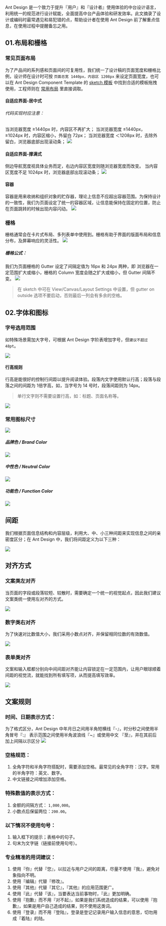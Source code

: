 Ant Design 是一个致力于提升『用户』和『设计者』使用体验的中台设计语言，利用统一的规范进行设计赋能，全面提高中台产品体验和研发效率。此文摘录了设计或编码时最常遇见和易犯错的点，帮助设计者在使用 Ant Design 前了解重点信息，在使用过程中提醒备忘之用。

## 01.布局和栅格

### 常见页面布局

为了产品间的系列感和页面间的可复用性，我们统一了设计稿的页面宽度和栅格比例，设计师在设计时可按 `页面总宽 1440px，内容区 1208px` 来设定页面宽度，也可以在 Ant Design Component Template 的 [sketch 模板](https://design.alipay.com/resource) 中找到合适的模板拖拽使用，工程师则在 [常用布局](https://design.alipay.com/develop/web/components/layout/ )  里直接调取。

#### 自适应界面-居中式

###### 代码实现时应注意：

当浏览器宽度 ≥1440px 时，内容区不再扩大；
当浏览器宽度 ≤1440px，≥1024px 时，内容区缩小，外留白 72px；
当浏览器宽度 ＜1208px 时，去除外留白，浏览器底部出现滚动条；
![](https://zos.alipayobjects.com/rmsportal/EKNWGbgfuDnJAKQZzoXK.png)

#### 自适应界面-撑满式

侧边导航宽度视具体业务而定，右边内容区宽度则随浏览器宽度而改变。
当内容区宽度不足 1024px 时，浏览器底部出现滚动条；
![](https://zos.alipayobjects.com/rmsportal/kSVvsbhXqyePIeQdxopS.png)


#### 容器
容器是用来收纳和组织对象的贮存器，理论上信息不应超出容器范围。为保持设计的一致性，我们为页面设定了统一的容器区域，让信息能保持在固定的位置，防止在页面跳转的时候出现内容闪动。
![](https://zos.alipayobjects.com/rmsportal/nBKHkWAbRIzJxZXVFZhY.png)


### 栅格
栅格通常会在卡片式布局、多列表单中使用到。栅格有助于界面的版面布局和信息分布，及屏幕响应的灵活性。
![](https://zos.alipayobjects.com/rmsportal/txcsUhIbpGLPPcRXQpKm.png)

##### 栅格公式：
我们为页面栅格的 Gutter 设定了间隔定值为 16px 和 24px 两种，即
浏览器在一定范围扩大或缩小，栅格的 Column 宽度会随之扩大或缩小，但 Gutter 间隔不变。
![](https://zos.alipayobjects.com/rmsportal/nCuXkZHTDlpLksfbxGVF.png)
> 在 sketch 中可在 View/Canvas/Layout Settings 中设置，但 gutter on outside 选项不要启动，否则最后一列会有多余的空格。



## 02.字体和图标
### 字号选用范围
如特殊场景需加大字号，可根据 Ant Design 字阶表增加字号，但`建议不超过 48pt`。

![](https://zos.alipayobjects.com/rmsportal/aNzZmpjCgwUriwwnyhyZ.png)

#### 行高规则
行高是能很好的控制行间距以提升阅读体验。段落内文字使用默认行高；段落与段落之间的间距为 1倍字高，如，当字号为 14 号时，段落间距则为 14px。

> 单行文字则不需要设置行高，如：标题、页面名称等。

![](https://zos.alipayobjects.com/rmsportal/eByAkUmlybFzIGPKSuTf.png)

### 常用图标尺寸

![](https://zos.alipayobjects.com/rmsportal/BaaEFNOYTLvIqPqoOIQt.png)


##### 品牌色 / Brand Color
![](https://zos.alipayobjects.com/rmsportal/xvpPFxjiXPGkqhQESCVl.png)

##### 中性色 / Neutral Color
![](https://zos.alipayobjects.com/rmsportal/IhZNEtacWdgNVlUzImpR.png)

##### 功能色 / Function Color
![](https://zos.alipayobjects.com/rmsportal/vVFHOwTVkgaggwypmgjY.png)

## 间距
我们根据页面信息结构和内容层级，利用大、中、小三种间距来实现信息之间的亲密度区分；在 Ant Design 中，我们将间距定义为以下三种：

![](https://zos.alipayobjects.com/rmsportal/JEYfPHjxQoopCFbzDgqQ.png)

## 对齐方式

### 文案类左对齐

当页面的字段或段落较短、较散时，需要确定一个统一的视觉起点，因此我们建议文案类统一使用左对齐的方式。

![](https://zos.alipayobjects.com/rmsportal/KQDYkjIwNrLYxNbYxcQL.png)

### 数字类右对齐

为了快速对比数值大小，我们采用小数点对齐，并保留相同位数的有效数值。

![](https://zos.alipayobjects.com/rmsportal/btMZbAKCihyRTeYoJZis.png)

### 表单类对齐

文案和输入框都分别向中间间距对齐能让内容锁定在一定范围内，让用户眼球顺着间距的视觉流，就能找到所有填写项，从而提高填写效率。

![](https://zos.alipayobjects.com/rmsportal/ORcvzfLROFCYVSvdKomG.png)

## 文案规则

### 时间、日期表示方式：

为了格式区分，Ant Design 中年月日之间用半角短横线『-』，时分秒之间使用半角冒号『:』
表示范围之间使用半角波浪线『~』或使用中文 『至』，并在其前后加上间隔以示区分
![](https://zos.alipayobjects.com/rmsportal/WFxQIKffoxUaRZiUemsj.png)

### 空格规范：

1. 全角字符和半角字符搭配时，需要添加空格。最常见的全角字符：汉字。常用的半角字符：英文、数字。
2. 中文链接之间增加添加空格。

### 特殊数值的表示方式：

1. 金额的间隔方式： `1,000,000`。
2. 小数点后保留两位：`200.00`。

### 以下情况不使用句号：

1. 输入框下的提示；表格中的句子。
2. 句末为文字链（链接前使用句号）。

### 专业精准的用词建议：

1.  使用『你』代替『您』，以拉近与用户之间的距离，尽量不使用『我』，避免对象指向不明。
2. 使用『编辑』代替『修改』。
3. 使用『其他』代替『其它』，『其他』的应用范围更广。
4. 使用『此』代替『该』，当要表达当前事物时，『此』更加明确。
5. 使用『抱歉』而不用『对不起』，如果是我们系统造成的结果，可以使用『抱歉』，如果是用户自己造成的结果，则不使用这类词。
6. 使用『登录』而不用『登陆』，登录是登记记录用户输入信息的意思，切勿用成『着陆』的陆。

